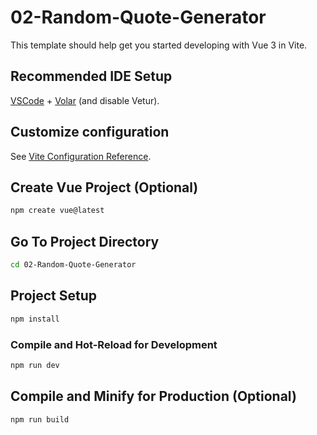 # 02-Random-Quote-Generator

This template should help get you started developing with Vue 3 in Vite.

## Recommended IDE Setup

[VSCode](https://code.visualstudio.com/) + [Volar](https://marketplace.visualstudio.com/items?itemName=Vue.volar) (and disable Vetur).

## Customize configuration

See [Vite Configuration Reference](https://vitejs.dev/config/).

## Create Vue Project (Optional)

```sh
npm create vue@latest
```
## Go To Project Directory

```sh
cd 02-Random-Quote-Generator
```

## Project Setup

```sh
npm install
```

### Compile and Hot-Reload for Development

```sh
npm run dev
```

## Compile and Minify for Production (Optional)

```sh
npm run build
```
